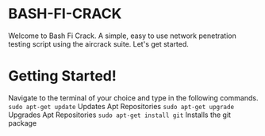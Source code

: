 # BASH-FI-CRACK
Welcome to Bash Fi Crack. A simple, easy to use network penetration testing script 
using the aircrack suite. Let's get started.

# Getting Started!
Navigate to the terminal of your choice and type in the following commands.
``
sudo apt-get update
``
Updates Apt Repositories
``
sudo apt-get upgrade
``
Upgrades Apt Repositories
``
sudo apt-get install git
``
Installs the git package


